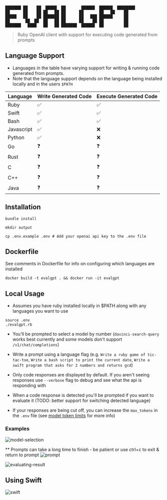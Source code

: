 ```
███████ ██    ██  █████  ██       ██████  ██████  ████████ 
██      ██    ██ ██   ██ ██      ██       ██   ██    ██    
█████   ██    ██ ███████ ██      ██   ███ ██████     ██    
██       ██  ██  ██   ██ ██      ██    ██ ██         ██    
███████   ████   ██   ██ ███████  ██████  ██         ██    
```

> Ruby OpenAI client with support for executing code generated from prompts

## Language Support

* Languages in the table have varying support for writing & running code generated from prompts.
* Note that the language support depends on the language being installed locally and in the users `$PATH`

| Language  | Write Generated Code | Execute Generated Code |
|---| --- | --- |
| Ruby  | ✅ |  ✅ |
| Swift  | ✅ |  ✅ |
| Bash  | ✅ |  ✅ |
| Javascript  |  ✅ | ❌|
| Python  |  ✅ | ❌|
| Go  | ❓|  ❓ |
| Rust  | ❓ | ❓ |
| C  | ❓ | ❓ |
| C++  | ❓ | ❓ |
| Java  | ❓ | ❓ |

## Installation

```
bundle install

mkdir output

cp .env.example .env # Add your openai api key to the .env file

```

## Dockerfile

See comments in Dockerfile for info on configuring which languages are installed

```
docker build -t evalgpt . && docker run -it evalgpt
```

## Local Usage

* Assumes you have ruby installed locally in $PATH along with any languages you want to use

```
source .env
./evalgpt.rb
```

* You'll be prompted to select a model by number (`davinci-search-query` works best currently and some models don't support `/v1/chat/completions`)

* Write a prompt using a language flag (e.g. `Write a ruby game of tic-tac-toe`, `Write a bash script to print the current date`, `Write a swift program that asks for 2 numbers and returns gcd`)

* Only code responses are displayed by default. If you aren't seeing responses use `--verbose` flag to debug and see what the api is responding with

* When a code response is detected you'll be prompted if you want to evaluate it (TODO: better support for switching detected language)

* If your responses are being cut off, you can increase the `max_tokens` in the `.env` file (see [model token limits](https://platform.openai.com/docs/guides/rate-limits/what-are-the-rate-limits-for-our-api) for more info)

### Examples

![model-selection](https://github.com/philipbroadway/evalgpt/blob/main/example1.png)

** Prompts can take a long time to finish - be patient or use ctrl+c to exit & return to prompt
![prompt](https://github.com/philipbroadway/evalgpt/blob/main/prompt.png)

![evaluating-result](https://github.com/philipbroadway/evalgpt/blob/main/example3.png)

## Using Swift

![swift](https://github.com/philipbroadway/evalgpt/blob/main/example4.png)